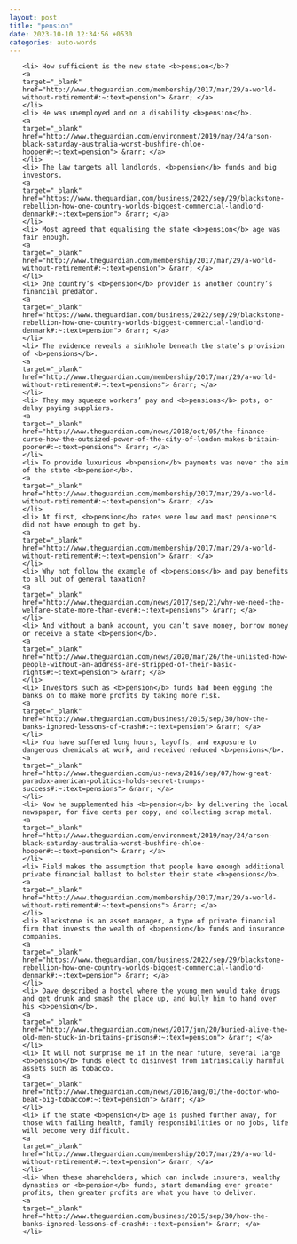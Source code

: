 ```yaml
---
layout: post
title: "pension"
date: 2023-10-10 12:34:56 +0530
categories: auto-words
---
```

<ol>

    <li> How sufficient is the new state <b>pension</b>?
    <a 
    target="_blank" 
    href="http://www.theguardian.com/membership/2017/mar/29/a-world-without-retirement#:~:text=pension"> &rarr; </a>
    </li>
    <li> He was unemployed and on a disability <b>pension</b>.
    <a 
    target="_blank" 
    href="http://www.theguardian.com/environment/2019/may/24/arson-black-saturday-australia-worst-bushfire-chloe-hooper#:~:text=pension"> &rarr; </a>
    </li>
    <li> The law targets all landlords, <b>pension</b> funds and big investors.
    <a 
    target="_blank" 
    href="https://www.theguardian.com/business/2022/sep/29/blackstone-rebellion-how-one-country-worlds-biggest-commercial-landlord-denmark#:~:text=pension"> &rarr; </a>
    </li>
    <li> Most agreed that equalising the state <b>pension</b> age was fair enough.
    <a 
    target="_blank" 
    href="http://www.theguardian.com/membership/2017/mar/29/a-world-without-retirement#:~:text=pension"> &rarr; </a>
    </li>
    <li> One country’s <b>pension</b> provider is another country’s financial predator.
    <a 
    target="_blank" 
    href="https://www.theguardian.com/business/2022/sep/29/blackstone-rebellion-how-one-country-worlds-biggest-commercial-landlord-denmark#:~:text=pension"> &rarr; </a>
    </li>
    <li> The evidence reveals a sinkhole beneath the state’s provision of <b>pensions</b>.
    <a 
    target="_blank" 
    href="http://www.theguardian.com/membership/2017/mar/29/a-world-without-retirement#:~:text=pensions"> &rarr; </a>
    </li>
    <li> They may squeeze workers’ pay and <b>pensions</b> pots, or delay paying suppliers.
    <a 
    target="_blank" 
    href="http://www.theguardian.com/news/2018/oct/05/the-finance-curse-how-the-outsized-power-of-the-city-of-london-makes-britain-poorer#:~:text=pensions"> &rarr; </a>
    </li>
    <li> To provide luxurious <b>pension</b> payments was never the aim of the state <b>pension</b>.
    <a 
    target="_blank" 
    href="http://www.theguardian.com/membership/2017/mar/29/a-world-without-retirement#:~:text=pension"> &rarr; </a>
    </li>
    <li> At first, <b>pension</b> rates were low and most pensioners did not have enough to get by.
    <a 
    target="_blank" 
    href="http://www.theguardian.com/membership/2017/mar/29/a-world-without-retirement#:~:text=pension"> &rarr; </a>
    </li>
    <li> Why not follow the example of <b>pensions</b> and pay benefits to all out of general taxation?
    <a 
    target="_blank" 
    href="http://www.theguardian.com/news/2017/sep/21/why-we-need-the-welfare-state-more-than-ever#:~:text=pensions"> &rarr; </a>
    </li>
    <li> And without a bank account, you can’t save money, borrow money or receive a state <b>pension</b>.
    <a 
    target="_blank" 
    href="http://www.theguardian.com/news/2020/mar/26/the-unlisted-how-people-without-an-address-are-stripped-of-their-basic-rights#:~:text=pension"> &rarr; </a>
    </li>
    <li> Investors such as <b>pension</b> funds had been egging the banks on to make more profits by taking more risk.
    <a 
    target="_blank" 
    href="http://www.theguardian.com/business/2015/sep/30/how-the-banks-ignored-lessons-of-crash#:~:text=pension"> &rarr; </a>
    </li>
    <li> You have suffered long hours, layoffs, and exposure to dangerous chemicals at work, and received reduced <b>pensions</b>.
    <a 
    target="_blank" 
    href="http://www.theguardian.com/us-news/2016/sep/07/how-great-paradox-american-politics-holds-secret-trumps-success#:~:text=pensions"> &rarr; </a>
    </li>
    <li> Now he supplemented his <b>pension</b> by delivering the local newspaper, for five cents per copy, and collecting scrap metal.
    <a 
    target="_blank" 
    href="http://www.theguardian.com/environment/2019/may/24/arson-black-saturday-australia-worst-bushfire-chloe-hooper#:~:text=pension"> &rarr; </a>
    </li>
    <li> Field makes the assumption that people have enough additional private financial ballast to bolster their state <b>pensions</b>.
    <a 
    target="_blank" 
    href="http://www.theguardian.com/membership/2017/mar/29/a-world-without-retirement#:~:text=pensions"> &rarr; </a>
    </li>
    <li> Blackstone is an asset manager, a type of private financial firm that invests the wealth of <b>pension</b> funds and insurance companies.
    <a 
    target="_blank" 
    href="https://www.theguardian.com/business/2022/sep/29/blackstone-rebellion-how-one-country-worlds-biggest-commercial-landlord-denmark#:~:text=pension"> &rarr; </a>
    </li>
    <li> Dave described a hostel where the young men would take drugs and get drunk and smash the place up, and bully him to hand over his <b>pension</b>.
    <a 
    target="_blank" 
    href="http://www.theguardian.com/news/2017/jun/20/buried-alive-the-old-men-stuck-in-britains-prisons#:~:text=pension"> &rarr; </a>
    </li>
    <li> It will not surprise me if in the near future, several large <b>pension</b> funds elect to disinvest from intrinsically harmful assets such as tobacco.
    <a 
    target="_blank" 
    href="http://www.theguardian.com/news/2016/aug/01/the-doctor-who-beat-big-tobacco#:~:text=pension"> &rarr; </a>
    </li>
    <li> If the state <b>pension</b> age is pushed further away, for those with failing health, family responsibilities or no jobs, life will become very difficult.
    <a 
    target="_blank" 
    href="http://www.theguardian.com/membership/2017/mar/29/a-world-without-retirement#:~:text=pension"> &rarr; </a>
    </li>
    <li> When these shareholders, which can include insurers, wealthy dynasties or <b>pension</b> funds, start demanding ever greater profits, then greater profits are what you have to deliver.
    <a 
    target="_blank" 
    href="http://www.theguardian.com/business/2015/sep/30/how-the-banks-ignored-lessons-of-crash#:~:text=pension"> &rarr; </a>
    </li>